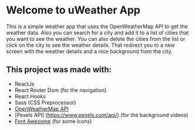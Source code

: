 # Welcome to uWeather App

This is a simple weather app that uses the OpenWeatherMap API to get the weather data. Also you can search for a city and add it to a list of cities that you want to see the weather.
You can also delete the cities from the list or click on the city to see the weather details. That redirect you to a new screen with the weather details and a nice background from the city.

## This project was made with:

- ReactJs
- React Router Dom (for the navigation)
- React Hooks
- Sass (CSS Preprocessor)
- [OpenWeatherMap API](https://openweathermap.org/api)
- [Pexels API] (https://www.pexels.com/api/) (for the background videos)
- [Font Awesome](https://fontawesome.com/) (for some icons)
